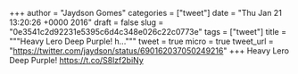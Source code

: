 
+++
author = "Jaydson Gomes"
categories = ["tweet"]
date = "Thu Jan 21 13:20:26 +0000 2016"
draft = false
slug = "0e3541c2d92231e5395c6d4c348e026c22c0773e"
tags = ["tweet"]
title = """Heavy Lero Deep Purple! h..."""
tweet = true
micro = true
tweet_url = "https://twitter.com/jaydson/status/690162037050249216"
+++
Heavy Lero Deep Purple! https://t.co/S8lzf2biNy
